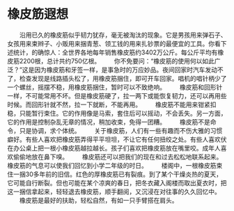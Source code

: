 # 橡皮筋遐想
　　沿用已久的橡皮筋似乎韧力犹存，毫无被淘汰的现象。它是男孩用来弹石子、女孩用来束辫子、小贩用来捆青葱、领工钱的用来扎钞票的最便宜的工具。你看下述统计，的确惊人：全世界各地每年销售橡皮筋约3402万公斤。每公斤平均有橡皮筋2200根，总计共约750亿根。 
　　你不免要问：“橡皮筋的使用何以如此广泛？”这是因为橡皮筋和牙签一样，是事急时的万应妙品。夜间回家时汽车发动不了，检查发现是线路插头松了，用橡皮筋捆住，即可开车回家。唱机的唱针柄少了一个螺丝，摇摆不稳，用橡皮筋捆住，暂时可以不致绝响。 
　　橡皮筋和回形针一样，不可能常用不坏。但是橡皮筋硬了，拉一两下或能恢复韧力，还可以再用些时候。而回形针就不然，拉一下就断，不能再用。 
　　橡皮筋不能用来钳紧扣稳，只能暂行束住。它的作用像是马索，套住后可以摇动，不会丢失。另一方面，它的作用是控制杂乱无章的情况，稍加收束，免得一团糟。 
　　橡皮筋不是命令，只是协调，求个体统。 
　　关于橡皮筋，人们有一些有趣而不伤大雅的习惯癖好。有些人喜欢把橡皮筋弄得平平坦坦，不让它有任何扭绞之处。有些人喜欢伏在办公桌上把一根小橡皮筋越拉越长。孩子们喜欢把橡皮筋放在嘴里咬。成年人喜欢偷偷地放在鼻下嗅。 
　　橡皮筋还可以把我们的现在和过去松松地联系起来。橡皮筋的气息可以使我们回忆到小学二年级的时日。 
　　楼阁中，一根橡皮筋束住一捆30多年前的旧信。红色的厚橡皮筋已有裂痕。到了某个干燥炎热的夏天，它可能自行断裂。但也可能在某个凉爽的春日，把冬衣藏入阁楼而取出夏衣时，把这一捆信拿起来，轻轻退去橡皮筋，顺手翻阅，又沉浸在对往事的久久回忆中。 
　　橡皮筋是最好的扶助，轻松自然，有如一只手臂搭在肩头。
 